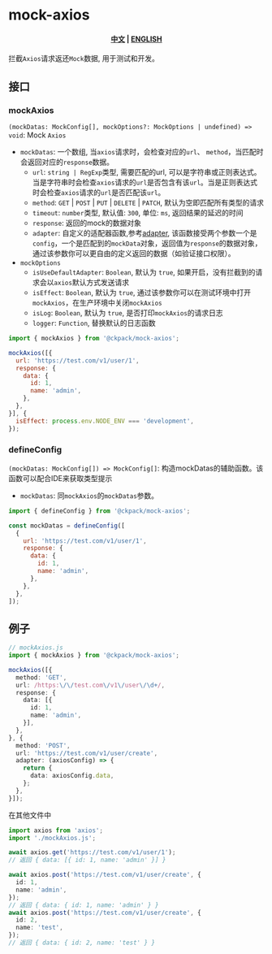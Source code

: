 # mock-axios

<h4 align="center">
  <a href="/README-ZH.md">中文</a>
  |
  <a href="/README.md">ENGLISH</a>
</h4>

拦截`Axios`请求返还`Mock`数据, 用于测试和开发。

## 接口

### mockAxios

`(mockDatas: MockConfig[], mockOptions?: MockOptions | undefined) => void`: Mock `Axios`

+ `mockDatas`: 一个数组, 当`axios`请求时，会检查对应的`url`、 `method`，当匹配时会返回对应的`response`数据。
  + `url`: `string | RegExp`类型, 需要匹配的url, 可以是字符串或正则表达式。当是字符串时会检查`axios`请求的`url`是否包含有该`url`。当是正则表达式时会检查`axios`请求的`url`是否匹配该`url`。
  + `method`: `GET` | `POST` | `PUT` | `DELETE` | `PATCH`, 默认为空即匹配所有类型的请求
  + `timeout`: `number`类型, 默认值: `300`, 单位: `ms`, 返回结果的延迟的时间
  + `response`: 返回的mock的数据对象
  + `adapter`: 自定义的适配器函数,参考[adapter](https://github.com/axios/axios/tree/master/lib/adapters), 该函数接受两个参数一个是`config`，一个是匹配到的`mockData`对象，返回值为`response`的数据对象，通过该参数你可以更自由的定义返回的数据（如验证接口权限）。
+ `mockOptions`
  + `isUseDefaultAdapter`: `Boolean`, 默认为 `true`, 如果开启，没有拦截到的请求会以`axios`默认方式发送请求
  + `isEffect`: `Boolean`, 默认为 `true`, 通过该参数你可以在测试环境中打开`mockAxios`，在生产环境中关闭`mockAxios`
  + `isLog`: `Boolean`, 默认为 `true`, 是否打印`mockAxios`的请求日志
  + `logger`: `Function`, 替换默认的日志函数

```js
import { mockAxios } from '@ckpack/mock-axios';

mockAxios([{
  url: 'https://test.com/v1/user/1',
  response: { 
    data: { 
      id: 1,
      name: 'admin',
    }, 
  },
}], {
  isEffect: process.env.NODE_ENV === 'development',
});
```

### defineConfig

`(mockDatas: MockConfig[]) => MockConfig[]`: 构造mockDatas的辅助函数。该函数可以配合IDE来获取类型提示

+ `mockDatas`: 同`mockAxios`的`mockDatas`参数。

```js
import { defineConfig } from '@ckpack/mock-axios';

const mockDatas = defineConfig([
  {
    url: 'https://test.com/v1/user/1',
    response: {
      data: {
        id: 1,
        name: 'admin',
      },
    },
  },
]);
```

## 例子

```ts
// mockAxios.js
import { mockAxios } from '@ckpack/mock-axios';

mockAxios([{
  method: 'GET',
  url: /https:\/\/test.com\/v1\/user\/\d+/,
  response: { 
    data: [{ 
      id: 1,
      name: 'admin',
    }], 
  },
}, {
  method: 'POST',
  url: 'https://test.com/v1/user/create',
  adapter: (axiosConfig) => {
    return {
      data: axiosConfig.data,
    };
  },
}]);
```

在其他文件中

```ts
import axios from 'axios';
import './mockAxios.js';

await axios.get('https://test.com/v1/user/1');
// 返回 { data: [{ id: 1, name: 'admin' }] }

await axios.post('https://test.com/v1/user/create', {
  id: 1,
  name: 'admin',
});
// 返回 { data: { id: 1, name: 'admin' } }
await axios.post('https://test.com/v1/user/create', {
  id: 2,
  name: 'test',
});
// 返回 { data: { id: 2, name: 'test' } }
```
